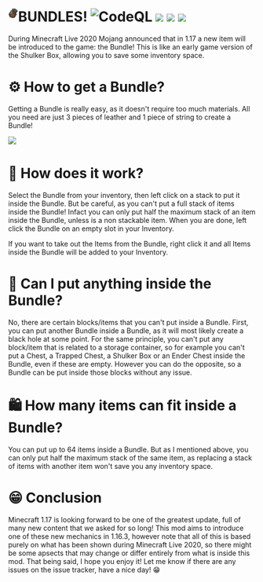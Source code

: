 # BUNDLES! <img align="left" width=4% height=4% src="logo.png"/> ![CodeQL](https://github.com/JimiIT92/BundlesMod/workflows/CodeQL/badge.svg) [![](https://img.shields.io/badge/Minecraft-1.16.3-success)](https://minecraft.net/) [![](https://img.shields.io/badge/Forge-1.16.3--34.1.16-important)](https://forums.minecraftforge.net/) [![](http://cf.way2muchnoise.eu/full_412219_downloads.svg)](https://www.curseforge.com/minecraft/mc-mods/bundles-mod)

During Minecraft Live 2020 Mojang announced that in 1.17 a new item will be introduced to the game: the Bundle! 
This is like an early game version of the Shulker Box, allowing you to save some inventory space.

# ⚙ How to get a Bundle?
Getting a Bundle is really easy, as it doesn't require too much materials. All you need are just 3 pieces of leather and 1 piece of string to create a Bundle!

<img src="https://i.imgur.com/v36aLS3.png" />

# 🤔 How does it work?
Select the Bundle from your inventory, then left click on a stack to put it inside the Bundle. 
But be careful, as you can't put a full stack of items inside the Bundle! Infact you can only put half the maximum stack of 
an item inside the Bundle, unless is a non stackable item. When you are done, left click the Bundle on an empty slot in your Inventory.

If you want to take out the Items from the Bundle, right click it and all Items inside the Bundle will be added to your Inventory.

# 👀 Can I put anything inside the Bundle?
No, there are certain blocks/items that you can't put inside a Bundle. 
First, you can put another Bundle inside a Bundle, as it will most likely create a black hole at some point. 
For the same principle, you can't put any block/item that is related to a storage container, 
so for example you can't put a Chest, a Trapped Chest, a Shulker Box or an Ender Chest inside the Bundle, 
even if these are empty. However you can do the opposite, so a Bundle can be put inside those blocks without any issue.

# 🛍 How many items can fit inside a Bundle?
You can put up to 64 items inside a Bundle. But as I mentioned above, you can only put half the maximum stack of the same item, 
as replacing a stack of items with another item won't save you any inventory space.

# 😁 Conclusion
Minecraft 1.17 is looking forward to be one of the greatest update, full of many new content that we asked for so long!
This mod aims to introduce one of these new mechanics in 1.16.3, however note that all of this is based purely on 
what has been shown during Minecraft Live 2020, so there might be some apsects that may change or differ entirely 
from what is inside this mod. That being said, I hope you enjoy it! Let me know if there are any issues on the issue tracker, have a nice day! 😁
